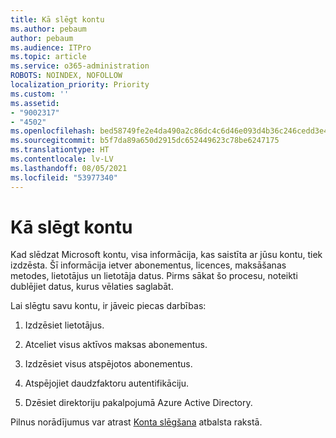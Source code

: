 ```yaml
---
title: Kā slēgt kontu
ms.author: pebaum
author: pebaum
ms.audience: ITPro
ms.topic: article
ms.service: o365-administration
ROBOTS: NOINDEX, NOFOLLOW
localization_priority: Priority
ms.custom: ''
ms.assetid:
- "9002317"
- "4502"
ms.openlocfilehash: bed58749fe2e4da490a2c86dc4c6d46e093d4b36c246cedd3e4f86e75c817c9a
ms.sourcegitcommit: b5f7da89a650d2915dc652449623c78be6247175
ms.translationtype: HT
ms.contentlocale: lv-LV
ms.lasthandoff: 08/05/2021
ms.locfileid: "53977340"
---
```

# <a name="how-to-close-your-account"></a>Kā slēgt kontu

Kad slēdzat Microsoft kontu, visa informācija, kas saistīta ar jūsu kontu, tiek izdzēsta. Šī informācija ietver abonementus, licences, maksāšanas metodes, lietotājus un lietotāja datus. Pirms sākat šo procesu, noteikti dublējiet datus, kurus vēlaties saglabāt.

Lai slēgtu savu kontu, ir jāveic piecas darbības:

1. Izdzēsiet lietotājus.

2. Atceliet visus aktīvos maksas abonementus.

3. Izdzēsiet visus atspējotos abonementus.

4. Atspējojiet daudzfaktoru autentifikāciju.

5. Dzēsiet direktoriju pakalpojumā Azure Active Directory.

Pilnus norādījumus var atrast [Konta slēgšana](https://docs.microsoft.com/microsoft-365/commerce/close-your-account) atbalsta rakstā.
